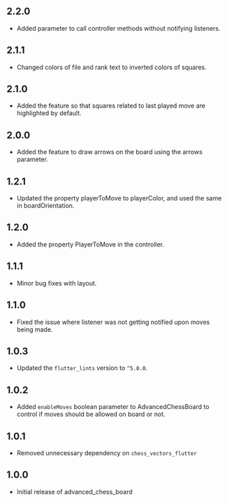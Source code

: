 ## 2.2.0

* Added parameter to call controller methods without notifying listeners.

## 2.1.1

* Changed colors of file and rank text to inverted colors of squares.

## 2.1.0

* Added the feature so that squares related to last played move are highlighted by default.

## 2.0.0

* Added the feature to draw arrows on the board using the arrows parameter.

## 1.2.1

* Updated the property playerToMove to playerColor, and used the same in boardOrientation.

## 1.2.0

* Added the property PlayerToMove in the controller.

## 1.1.1

* Minor bug fixes with layout.

## 1.1.0

* Fixed the issue where listener was not getting notified upon moves being made.

## 1.0.3

* Updated the `flutter_lints` version to `^5.0.0`.

## 1.0.2

* Added `enableMoves` boolean parameter to AdvancedChessBoard to control if moves should be allowed on board or not.

## 1.0.1

* Removed unnecessary dependency on `chess_vectors_flutter`

## 1.0.0

* Initial release of advanced_chess_board